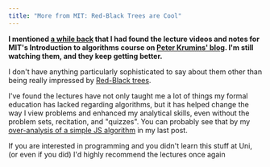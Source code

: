 ```yaml
---
title: "More from MIT: Red-Black Trees are Cool"
---
```

**I mentioned [a while back](http://blog.banksdesigns.co.uk/post/go-back-to-uni-at-google) that I had found the lecture videos and notes for MIT's Introduction to algorithms course on [Peter Krumins' blog](http://www.catonmat.net/series/mit-introduction-to-algorithms). I'm still watching them, and they keep getting better.**

I don't have anything particularly sophisticated to say about them other than being really impressed by  [Red-Black trees](http://en.wikipedia.org/wiki/Red-black_trees).

I've found the lectures have not only taught me a lot of things my formal education has lacked regarding algorithms, but it has helped change the way I view problems and enhanced my analytical skills, even without the problem sets, recitation, and "quizzes". You can probably see that by my [over-analysis of a simple JS algorithm](http://blog.banksdesigns.co.uk/post/quick-benchmarks-with-jsfiddle) in my last post.

If you are interested in programming and you didn't learn this stuff at Uni, (or even if you did) I'd highly recommend the lectures once again